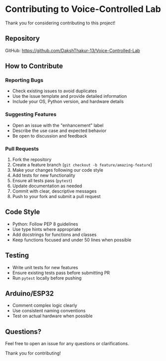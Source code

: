 ﻿# Contributing to Voice-Controlled Lab

Thank you for considering contributing to this project!

## Repository

GitHub: https://github.com/DakshThakur-13/Voice-Controlled-Lab

## How to Contribute

### Reporting Bugs
- Check existing issues to avoid duplicates
- Use the issue template and provide detailed information
- Include your OS, Python version, and hardware details

### Suggesting Features
- Open an issue with the "enhancement" label
- Describe the use case and expected behavior
- Be open to discussion and feedback

### Pull Requests
1. Fork the repository
2. Create a feature branch (`git checkout -b feature/amazing-feature`)
3. Make your changes following our code style
4. Add tests for new functionality
5. Ensure all tests pass (`pytest`)
6. Update documentation as needed
7. Commit with clear, descriptive messages
8. Push to your fork and submit a pull request

## Code Style
- Python: Follow PEP 8 guidelines
- Use type hints where appropriate
- Add docstrings for functions and classes
- Keep functions focused and under 50 lines when possible

## Testing
- Write unit tests for new features
- Ensure existing tests pass before submitting PR
- Run `pytest` locally before pushing

## Arduino/ESP32
- Comment complex logic clearly
- Use consistent naming conventions
- Test on actual hardware when possible

## Questions?
Feel free to open an issue for any questions or clarifications.

Thank you for contributing!
